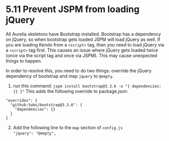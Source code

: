 # 5.11 Prevent JSPM from loading jQuery

All Aurelia skeletons have Bootstrap installed. Bootstrap has a dependency on jQuery, so when bootstrap gets loaded JSPM will load jQuery as well. If you are loading Kendo from a `<script>` tag, then you need to load jQuery via a `<script>` tag first. This causes an issue where jQuery gets loaded twice (once via  the script tag and once via JSPM). This may cause unexpected things to happen.

In order to resolve this, you need to do two things: override the jQuery dependency of bootstrap and map `jquery` to `@empty`.

1. run this command: `jspm install bootstrap@3.3.6 -o "{ dependencies: {} }"`
  This adds the following override to package.json:
  ```
  "overrides": {
    "github:twbs/bootstrap@3.3.6": {
      "dependencies": {}
    }
  }
  ```
2. Add the following line to the `map` section of `config.js`  
   `"jquery": "@empty",`